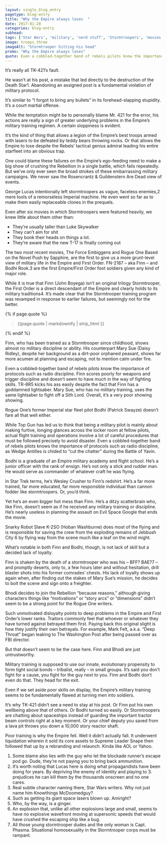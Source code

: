 ```yaml
---
layout: single_blog_entry
pagetype: blog-entry
title: "Why the Empire always loses  "
date: 2017-01-28
categories: blog-entry
subhead:
tags: ['Star Wars', 'military', 'nerd stuff', 'Stormtroopers', 'movies']
image: troops_three
imageAlt: "Stormtrooper hitting his head"
promo: "Why the Empire always loses"
quote: Even a cobbled-together band of rebels pilots know the importance of protocols such as radio discipline.
---
```


It’s really all TK-421’s fault.

He wasn’t at his post, a mistake that led directly to the destruction of the Death Star1. Abandoning an assigned post is a fundamental violation of military protocol.

It’s similar to “I forgot to bring any bullets” in its forehead-slapping stupidity. It’s a court martial offense.

While the temptation might be to personally blame Mr. 421 for the error, his actions are really a sign of greater underlying problems in the Empire’s military training regimen. A certain sloppiness is evident.

It’s the kind of thing that allows a legion of the Empire’s best troops armed with lasers to be defeated by teddy bears throwing rocks. Or that allows the Empire to lose despite the Rebels’ tactical genius admiral leading his entire starfleet into an obvious trap.

One could blame these failures on the Empire’s ego-feeding need to make a big show of crushing the Rebellion in a single battle, which fails repeatedly. But we’ve only ever seen the broad strokes of these embarrassing military campaigns. We never saw the Rosencrantz & Guildenstern Are Dead view of events.

George Lucas intentionally left stormtroopers as vague, faceless enemies,2 mere tools of a remorseless Imperial machine. He even went so far as to make them easily replaceable clones in the prequels.

Even after six movies in which Stormtroopers were featured heavily, we knew little about them other than:

* They’re usually taller than Luke Skywalker
* They can’t aim for shit
* They bonk their heads on things a lot.
* They’re aware that the new T-17 is finally coming out

The two most recent movies, The Force Embiggens and Rogue One Based on the Novel Push by Sapphire, are the first to give us a more grunt-level view of military life in the Empire and First Order. FN-2187 – aka Finn – and Bodhi Rook.3 are the first Empire/First Order foot soldiers given any kind of major role.

While it is true that Finn (John Boyega) isn’t an original trilogy Stormtrooper, the First Order is a direct descendant of the Empire and clearly holds to its military traditions4. It’s made clear that the Stormtrooper training program was revamped in response to earlier failures, but seemingly not for the better.

{% if page.quote %}
  <aside class="blog-pullquote">
  <blockquote>{{page.quote | markdownify | strip_html }}</blockquote>
  </aside>
{% endif %}

Finn, who has been trained as a Stormtrooper since childhood, shows almost no military discipline or ability. His counterpart Mary Sue (Daisy Ridley), despite her background as a dirt-poor orphaned peasant, shows far more acumen at planning and escaping, not to mention calm under fire.

Even a cobbled-together band of rebels pilots know the importance of protocols such as radio discipline.
Finn scores poorly for weapons and trigger discipline and doesn’t seem to have much in the way of fighting skills. TR-8R5 kicks his ass easily despite the fact that Finn has a goddamned lightsaber. Mary Sue, who has no military training, uses the same lightsaber to fight off a Sith Lord. Overall, it’s a very poor showing showing.

Rogue One’s former Imperial star fleet pilot Bodhi (Patrick Swayze) doesn’t fare all that well either.

While Top Gun has led us to think that being a military pilot is mainly about making furtive, longing glances across the locker room at fellow pilots, actual flight training and operations involve a lot of careful procedures that must be followed precisely to avoid disaster. Even a cobbled-together band of rebels pilots knows the importance of protocols such as radio discipline, as Wedge Antilles is chided to “cut the chatter” during the Battle of Yavin.

Bodhi is a graduate of an Empire military academy and flight school. He’s a junior officer with the rank of ensign. He’s not only a stick and rudder man. He would serve as commander of whatever craft he was flying.

In Star Trek terms, he’s Wesley Crusher to Finn’s redshirt. He’s a far more trained, far more educated, far more responsible individual than cannon fodder like stormtroopers. Or, you’d think.

Yet he’s an even bigger hot mess than Finn. He’s a ditzy scatterbrain who, like Finn, doesn’t seem as if he received any military training or discipline. He’s nearly useless in planning the assault on Evil Space Google that ends the movie.

Snarky Robot Slave K-2SO (Hoban Washburne) does most of the flying and is responsible for saving the crew from the exploding remains of Jebbush City 6 by flying way from the scene much like a leaf on the wind might.

What’s notable in both Finn and Bodhi, though, is not lack of skill but a decided lack of loyalty.

Finn is shaken by the death of a stormtrooper who was his – BFF? BAE?7 – and promptly deserts, only to, a few hours later and without hesitation, drill blaster shots into his former comrades’ chests. His lack of loyalty shows up again when, after finding out the stakes of Mary Sue’s mission, he decides to bolt the scene and sign onto a freighter.

Bhodi decides to join the Rebellion “because reasons,” although giving characters things like “motivations” or “story arcs” or “dimensions” didn’t seem to be a strong point for the Rogue One writers.

Such unmotivated disloyalty points to deep problems in the Empire and First Order’s lower ranks. Traitors commonly feel that whoever or whatever they have turned against betrayed them first. Paying back this original slight is how they justify their own betrayals. For example, Mark Felt, a.k.a. “Deep Throat” began leaking to The Washington Post after being passed over as FBI director.

But that doesn’t seem to be the case here. Finn and Bhodi are just untrustworthy.

Military training is supposed to use our innate, evolutionary propensity to form tight social bonds – tribalist, really – in small groups. It’s said you don’t fight for a cause, you fight for the guy next to you. Finn and Bodhi don’t even do that. They head for the exit.

Even if we set aside poor skills on display, the Empire’s military training seems to be fundamentally flawed at turning men into soldiers.

It’s why TK-421 didn’t see a need to stay at his post. Or Finn put his own wellbeing above that of others. Or Bodhi turned so easily. Or Stormtroopers are chatting about spaceships instead of guarding the important tractor beam controls right at a key moment. Or your chief deputy you saved from a lava pit throws you down a 10,000 story reactor shaft.

Poor training is why the Empire fell. Well it didn’t actually fall. It underwent liquidation wherein it sold its core assets to Supreme Leader Snape then followed that up by a rebranding and relaunch. Kinda like AOL or Yahoo.

1. <span id="footnote-one"></span> Some blame also lies with the guy who let the blockade runner’s escape pod go. Dude, they’re not paying you to bring back ammunition.
2. <span id="footnote-two"></span>It’s worth noting that Lucas here is doing what propagandists have been doing for years. By depriving the enemy of identity and playing to 3. prejudices he can kill them by the thousands onscreen and no one cares.
3. <span id="footnote-three"></span>Real subtle character naming there, Star Wars writers. Why not just name him Knowthings McDoomedguy?
4. <span id="footnote-four"></span>Such as getting its giant space lasers blown up. Amiright?
5. <span id="footnote-five"></span>Who, by the way, is a ginger.
6. <span id="footnote-six"></span>An explosion that, unlike all other explosions large and small, seems to have no explosive wavefront moving at supersonic speeds that would have crushed the escaping ship like a bug.
7. <span id="footnote-seven"></span>All those young stormtrooper dudes and the only woman is Capt. Phasma. Situational homosexuality in the Stormtrooper corps must be rampant.


[1]:#footnote-one
[2]:#footnote-two
[3]:#footnote-three
[4]:#footnote-four
[5]:#footnote-five
[6]:#footnote-six
[7]:#footnote-seven
